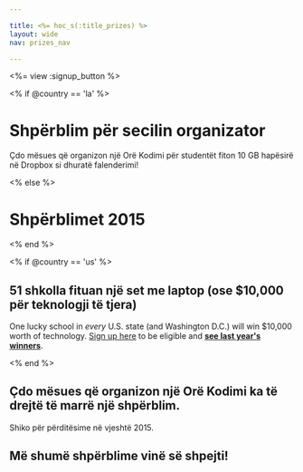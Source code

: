 ```yaml
---

title: <%= hoc_s(:title_prizes) %>
layout: wide
nav: prizes_nav

---
```


<%= view :signup_button %>

<% if @country == 'la' %>

# Shpërblim për secilin organizator

Çdo mësues që organizon një Orë Kodimi për studentët fiton 10 GB hapësirë në Dropbox si dhuratë falenderimi!

<% else %>

# Shpërblimet 2015

<% end %>

<% if @country == 'us' %>

## 51 shkolla fituan një set me laptop (ose $10,000 për teknologji të tjera)

One lucky school in *every* U.S. state (and Washington D.C.) will win $10,000 worth of technology. [Sign up here](<%= resolve_url('/prizes/hardware-signup') %>) to be eligible and [**see last year's winners**](http://codeorg.tumblr.com/post/104109522378/prize-winners).

<% end %>

## **Çdo** mësues që organizon një Orë Kodimi ka të drejtë të marrë një shpërblim.

Shiko për përditësime në vjeshtë 2015.

## Më shumë shpërblime vinë së shpejti!